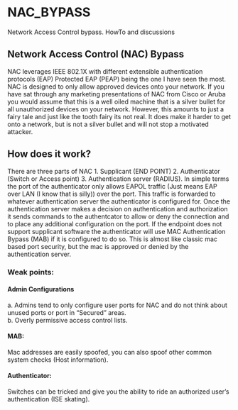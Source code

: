 # NAC_BYPASS
Network Access Control bypass.  HowTo and discussions

## Network Access Control (NAC) Bypass

NAC leverages IEEE 802.1X with different extensible authentication protocols (EAP) Protected EAP (PEAP) being the one I have seen the most.  NAC is designed to only allow approved devices onto your network. If you have sat through any marketing presentations of NAC from Cisco or Aruba you would assume that this is a well oiled machine that is a silver bullet for all unauthorized devices on your network. However, this amounts to just a fairy tale and just like the tooth fairy its not real. It does make it harder to get onto a network, but is not a silver bullet and will not stop a motivated attacker. 

## How does it work?
There are three parts of NAC 1. Supplicant (END POINT) 2. Authenticator (Switch or Access point) 3. Authentication server (RADIUS). In simple terms the port of the authenticator only allows EAPOL traffic (Just means EAP over LAN (I know that is silly)) over the port. This traffic is forwarded to whatever authentication server the authenticator is configured for. Once the authentication server makes a decision on authentication and authorization it sends commands to the authentcator to allow or deny the connection and to place any additional configuration on the port. If the endpoint does not support supplicant software the authenticator will use MAC Authentication Bypass (MAB) if it is configured to do so. This is almost like classic mac based port security, but the mac is approved or denied by the authentication server. 

### Weak points:
#### Admin Configurations
a. Admins tend to only configure user ports for NAC and do not think about unused ports or port in “Secured” areas. </br>
b. Overly permissive access control lists. 

#### MAB:
Mac addresses are easily spoofed, you can also spoof other common system checks (Host information). 

#### Authenticator:
Switches can be tricked and give you the ability to ride an authorized user’s authentication (ISE skating).
